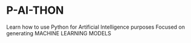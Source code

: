 # P-AI-THON
Learn how to use Python for Artificial Intelligence purposes
Focused on generating MACHINE LEARNING MODELS
